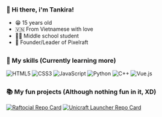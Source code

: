 ### 👋 Hi there, i'm Tankira! 
* 😁 15 years old
* 🇻🇳 From Vietnamese with love
* 👨‍🎓 Middle school student
* 💼 Founder/Leader of Pixelraft

##
### 💪 My skills (Currently learning more)
![HTML5](https://img.shields.io/badge/html5-%23E34F26.svg?style=for-the-badge&logo=html5&logoColor=white)
![CSS3](https://img.shields.io/badge/css3-%231572B6.svg?style=for-the-badge&logo=css3&logoColor=white)
![JavaScript](https://img.shields.io/badge/javascript-%23323330.svg?style=for-the-badge&logo=javascript&logoColor=%23F7DF1E)
![Python](https://img.shields.io/badge/python-3670A0?style=for-the-badge&logo=python&logoColor=ffdd54)
![C++](https://img.shields.io/badge/c++-%2300599C.svg?style=for-the-badge&logo=c%2B%2B&logoColor=white)
![Vue.js](https://img.shields.io/badge/vuejs-%2335495e.svg?style=for-the-badge&logo=vuedotjs&logoColor=%234FC08D)

##
### 📚 My fun projects (Although nothing fun in it, XD)
[![Raftocial Repo Card](https://github-readme-stats.vercel.app/api/pin/?username=tankira&repo=raftocial)]([https://github.com/anuraghazra/github-readme-stats](https://github.com/Tankira/Raftocial))
[![Unicraft Launcher Repo Card](https://github-readme-stats.vercel.app/api/pin/?username=tankira&repo=astralcube-launcher)]([https://github.com/anuraghazra/github-readme-stats](https://github.com/Tankira/Astralcube-Launcher))
